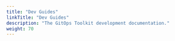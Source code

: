 ```yaml
---
title: "Dev Guides"
linkTitle: "Dev Guides"
description: "The GitOps Toolkit development documentation."
weight: 70
---
```

